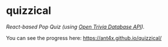 # quizzical
 *React-based Pop Quiz (using [Open Trivia Database API](https://opentdb.com/)).*
 
 You can see the progress here: https://ant4x.github.io/quizzical/
